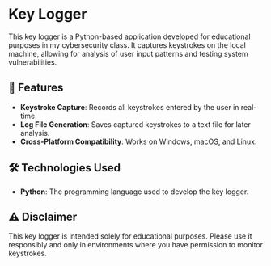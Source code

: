 # Key Logger

This key logger is a Python-based application developed for educational purposes in my cybersecurity class. It captures keystrokes on the local machine, allowing for analysis of user input patterns and testing system vulnerabilities.

## 🚀 Features

- **Keystroke Capture**: Records all keystrokes entered by the user in real-time.
- **Log File Generation**: Saves captured keystrokes to a text file for later analysis.
- **Cross-Platform Compatibility**: Works on Windows, macOS, and Linux.

## 🛠️ Technologies Used

- **Python**: The programming language used to develop the key logger.

## ⚠️ Disclaimer

This key logger is intended solely for educational purposes. Please use it responsibly and only in environments where you have permission to monitor keystrokes.
